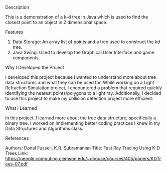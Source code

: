 Description

This is a demonstration of a k-d tree in Java which is used to find the closest point to an object in 2 dimensional space.

Features

  1. Data Storage: An array list of points and a tree used to construct the kd tree.
  2. Java Swing: Used to develop the Graphical User Interface and game components.

Why I Developed the Project

I developed this project because I wanted to understand more about tree data structures and what they can be used for. While working on a Light Refraction Simulation project, I encountered a problem that required quickly identifying the nearest points/polygons to a light ray. Additionally, I decided to use this project to make my collision detection project more efficient.

What I Learned

In this project, I learned more about the tree data structure, specifically a binary tree. I worked on implementing better coding practices I knew in my Data Structures and Algorithms class.

References

Authors: Donal Fussell, K.R. Subramanian
Title: Fast Ray Tracing Using K-D Trees
Link: https://people.computing.clemson.edu/~dhouse/courses/405/papers/KDTrees-07.pdf
